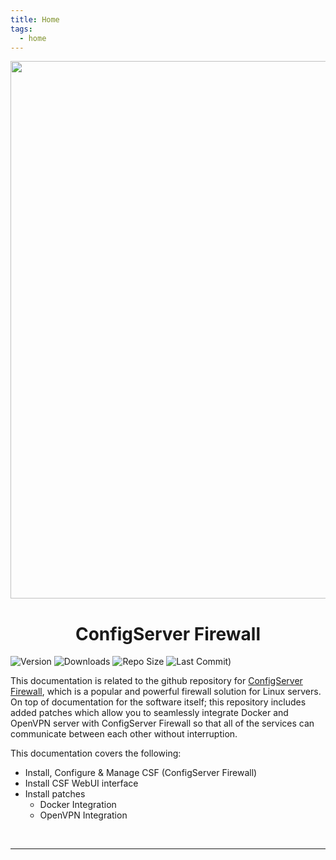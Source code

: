 ```yaml
---
title: Home
tags:
  - home
---
```


<p align="center"><img src="https://github.com/user-attachments/assets/ce064ce9-6675-4b2f-ad18-641e02fefe19" width="860"></p>
<h1 align="center"><b>ConfigServer Firewall</b></h1>

<p align="center" markdown="1">

![Version](https://img.shields.io/github/v/tag/Aetherinox/csf-firewall?logo=GitHub&label=version&color=ba5225)
![Downloads](https://img.shields.io/github/downloads/Aetherinox/csf-firewall/total)
![Repo Size](https://img.shields.io/github/repo-size/Aetherinox/csf-firewall?label=size&color=59702a)
![Last Commit)](https://img.shields.io/github/last-commit/Aetherinox/csf-firewall?color=b43bcc)

</p>

This documentation is related to the github repository for <a href="https://github.com/Aetherinox/csf-firewall">ConfigServer Firewall</a>, which is a popular and powerful firewall solution for Linux servers. On top of documentation for the software itself; this repository includes added patches which allow you to seamlessly integrate Docker and OpenVPN server with ConfigServer Firewall so that all of the services can communicate between each other without interruption.

This documentation covers the following:

  - Install, Configure & Manage CSF (ConfigServer Firewall)
  - Install CSF WebUI interface
  - Install patches
      - Docker Integration
      - OpenVPN Integration

<br />

---

<br />
